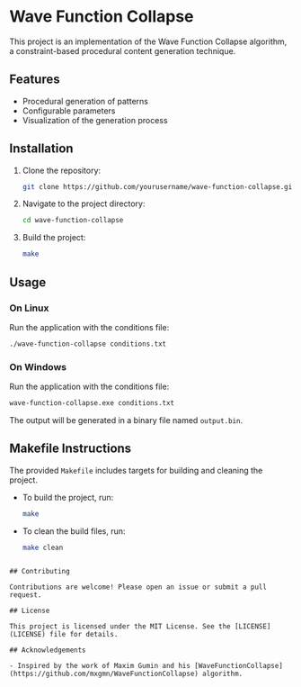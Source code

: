 # Wave Function Collapse

This project is an implementation of the Wave Function Collapse algorithm, a constraint-based procedural content generation technique.

## Features

- Procedural generation of patterns
- Configurable parameters
- Visualization of the generation process

## Installation

1. Clone the repository:
	```sh
	git clone https://github.com/yourusername/wave-function-collapse.git
	```
2. Navigate to the project directory:
	```sh
	cd wave-function-collapse
	```
3. Build the project:
	```sh
	make
	```

## Usage

### On Linux

Run the application with the conditions file:
```sh
./wave-function-collapse conditions.txt
```

### On Windows

Run the application with the conditions file:
```sh
wave-function-collapse.exe conditions.txt
```

The output will be generated in a binary file named `output.bin`.

## Makefile Instructions

The provided `Makefile` includes targets for building and cleaning the project.

- To build the project, run:
	```sh
	make
	```

- To clean the build files, run:
	```sh
	make clean
	```
```

## Contributing

Contributions are welcome! Please open an issue or submit a pull request.

## License

This project is licensed under the MIT License. See the [LICENSE](LICENSE) file for details.

## Acknowledgements

- Inspired by the work of Maxim Gumin and his [WaveFunctionCollapse](https://github.com/mxgmn/WaveFunctionCollapse) algorithm.
